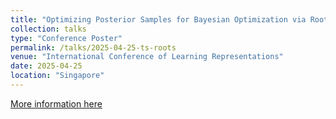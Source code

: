 ```yaml
---
title: "Optimizing Posterior Samples for Bayesian Optimization via Rootfinding"
collection: talks
type: "Conference Poster"
permalink: /talks/2025-04-25-ts-roots
venue: "International Conference of Learning Representations"
date: 2025-04-25
location: "Singapore"
---
```


[More information here](https://iclr.cc/virtual/2025/poster/30191)
